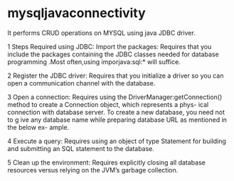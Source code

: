 # mysqljavaconnectivity
It performs CRUD operations on MYSQL using java JDBC driver.


1
Steps Required using JDBC:
Import the packages:
Requires that you include the packages containing the
JDBC classes needed for database programming .Most
often,using imporjava:sql:* will suffice.

2
Register the JDBC driver:
Requires that you initialize a driver so you can open a
communication channel with the database.

3
Open a connection:
Requires using the DriverManager:getConnection() method
to create a Connection object, which represents a phys-
ical connection with database server. To create a new
database, you need not to g ive any database name while
preparing database URL as mentioned in the below ex-
ample.

4
Execute a query:
Requires using an object of type Statement for building
and submitting an SQL statement to the database.

5
Clean up the environment:
Requires explicitly closing all database resources versus
relying on the JVM’s garbage collection.
